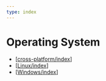 ```yaml
---
type: index
---
```


# Operating System

- [[cross-platform/index]]
- [[Linux/index]]
- [[Windows/index]]

[//begin]: # "Autogenerated link references for markdown compatibility"
[cross-platform/index]: cross-platform/index.md "Cross-platform"
[Linux/index]: Linux/index.md "Linux"
[Windows/index]: Windows/index.md "Windows"
[//end]: # "Autogenerated link references"
